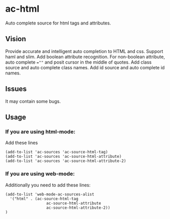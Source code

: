 ac-html
=======

Auto complete source for html tags and attributes.

Vision
------
Provide accurate and intelligent auto completion to HTML and css.
Support haml and slim.
Add boolean attribute recognition.
For non-boolean attribute, auto complete ``=""`` and posit cursor in the middle of quotes.
Add class source and auto complete class names.
Add id source and auto complete id names.

Issues
------
It may contain some bugs.

Usage
-----

### If you are using html-mode:

Add these lines
``` elisp
(add-to-list 'ac-sources 'ac-source-html-tag)
(add-to-list 'ac-sources 'ac-source-html-attribute)
(add-to-list 'ac-sources 'ac-source-html-attribute-2)
```

### If you are using web-mode:
Additionally you need to add these lines:
``` elisp
(add-to-list 'web-mode-ac-sources-alist
  '("html" . (ac-source-html-tag
		          ac-source-html-attribute
		          ac-source-html-attribute-2))
)
```
